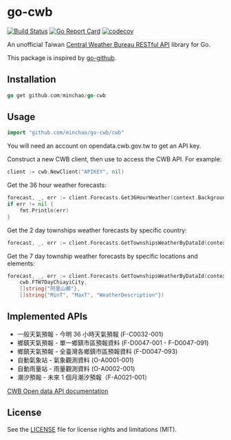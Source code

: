 # go-cwb

[![Build Status](https://travis-ci.org/minchao/go-cwb.svg?branch=master)](https://travis-ci.org/minchao/go-cwb)
[![Go Report Card](https://goreportcard.com/badge/github.com/minchao/go-cwb)](https://goreportcard.com/report/github.com/minchao/go-cwb)
[![codecov](https://codecov.io/gh/minchao/go-cwb/branch/master/graph/badge.svg)](https://codecov.io/gh/minchao/go-cwb)

An unofficial Taiwan [Central Weather Bureau RESTful API](http://opendata.cwb.gov.tw/) library for Go.

This package is inspired by [go-github](https://github.com/google/go-github).

## Installation

```go
go get github.com/minchao/go-cwb
```

## Usage

```go
import "github.com/minchao/go-cwb/cwb"
```

You will need an account on opendata.cwb.gov.tw to get an API key.

Construct a new CWB client, then use to access the CWB API.
For example:

```go
client := cwb.NewClient("APIKEY", nil)
```

Get the 36 hour weather forecasts:

```go
forecast, _, err := client.Forecasts.Get36HourWeather(context.Background(), nil, nil)
if err != nil {
    fmt.Println(err)
}
```

Get the 2 day townships weather forecasts by specific country:

```go
forecast, _, err := client.Forecasts.GetTownshipsWeatherByDataId(context.Background(), cwb.FTW2DayTaipeiCity, nil, nil)
```

Get the 7 day township weather forecasts by specific locations and elements:

```go
forecast, _, err := client.Forecasts.GetTownshipsWeatherByDataId(context.Background(),
    cwb.FTW7DayChiayiCity,
    []string{"阿里山鄉"},
    []string{"MinT", "MaxT", "WeatherDescription"})
```

## Implemented APIs

* 一般天氣預報 - 今明 36 小時天氣預報 (F-C0032-001)
* 鄉鎮天氣預報 - 單一鄉鎮市區預報資料 (F-D0047-001 - F-D0047-091)
* 鄉鎮天氣預報 - 全臺灣各鄉鎮市區預報資料 (F-D0047-093)
* 自動氣象站 - 氣象觀測資料 (O-A0001-001)
* 自動雨量站 - 雨量觀測資料 (O-A0002-001)
* 潮汐預報 - 未來 1 個月潮汐預報（F-A0021-001）

[CWB Open data API documentation](https://opendata.cwb.gov.tw/dist/opendata-swagger.html#/)

## License

See the [LICENSE](LICENSE.md) file for license rights and limitations (MIT).
